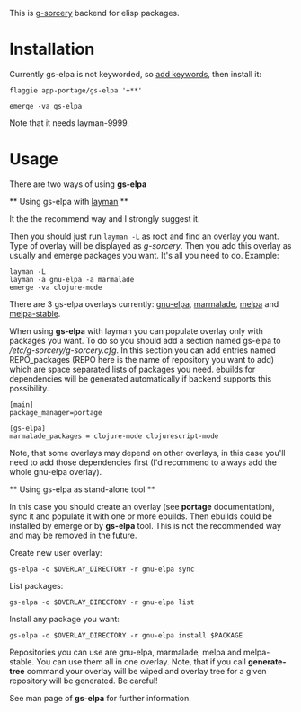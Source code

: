 This is [g-sorcery](https://github.com/jauhien/g-sorcery) backend for elisp packages.


Installation
======================

Currently gs-elpa is not keyworded, so [add keywords](https://bitbucket.org/mgorny/flaggie/), then install it:

```
flaggie app-portage/gs-elpa '+**'
```

```
emerge -va gs-elpa
```

Note that it needs layman-9999.


Usage
======================

There are two ways of using **gs-elpa**

** Using gs-elpa with [layman](https://wiki.gentoo.org/wiki/Layman) **

It the the recommend way and I strongly suggest it.

Then you should just run `layman -L` as
root and find an overlay you want. Type of overlay will be
displayed as *g-sorcery*. Then you add this overlay as
usually and emerge packages you want. It's all you need to do. Example:

```
layman -L
layman -a gnu-elpa -a marmalade
emerge -va clojure-mode
```

There are 3 gs-elpa overlays currently: [gnu-elpa](http://elpa.gnu.org/), [marmalade](http://marmalade-repo.org/),
[melpa](http://melpa.milkbox.net/) and [melpa-stable](http://melpa-stable.milkbox.net/).

When using **gs-elpa** with layman you can populate overlay only with packages you want.
To do so you should add a section named gs-elpa to */etc/g-sorcery/g-sorcery.cfg*.
In this section you can add entries named REPO_packages (REPO here is the name
of repository you want to add) which are space separated lists of packages you need. ebuilds for
dependencies will be generated automatically if backend supports this possibility.

```
[main]
package_manager=portage

[gs-elpa]
marmalade_packages = clojure-mode clojurescript-mode
```
Note, that some overlays may depend on other overlays, in this case you'll need to add those
dependencies first (I'd recommend to always add the whole gnu-elpa overlay).


** Using gs-elpa as stand-alone tool **

In this case you should create an overlay (see **portage** documentation), sync it and populate
it with one or more ebuilds. Then ebuilds could be installed by emerge or by **gs-elpa** tool.
This is not the recommended way and may be removed in the future.

Create new user overlay:

```
gs-elpa -o $OVERLAY_DIRECTORY -r gnu-elpa sync
```

List packages:

```
gs-elpa -o $OVERLAY_DIRECTORY -r gnu-elpa list
```

Install any package you want:

```
gs-elpa -o $OVERLAY_DIRECTORY -r gnu-elpa install $PACKAGE
```

Repositories you can use are gnu-elpa, marmalade, melpa and melpa-stable. You can use them
all in one overlay. Note, that if you call **generate-tree** command your overlay
will be wiped and overlay tree for a given repository will be generated. Be careful!

See man page of **gs-elpa** for further information.
